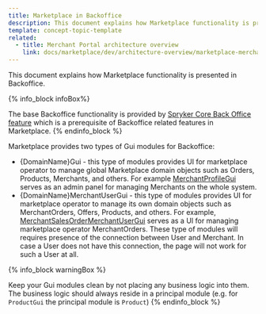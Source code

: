```yaml
---
title: Marketplace in Backoffice
description: This document explains how Marketplace functionality is presented in Backoffice. 
template: concept-topic-template
related:
  - title: Merchant Portal architecture overview
    link: docs/marketplace/dev/architecture-overview/marketplace-merchant-portal-architecture-overview.html
---
```

This document explains how Marketplace functionality is presented in Backoffice. 

{% info_block infoBox%}

The base Backoffice functionality is provided by [Spryker Core Back Office feature](https://github.com/spryker-feature/spryker-core-back-office)
which is a prerequisite of Backoffice related features in Marketplace.
{% endinfo_block %}

Marketplace provides two types of Gui modules for Backoffice:
- {DomainName}Gui - this type of modules provides UI for marketplace operator to manage global Marketplace domain objects such as Orders, Products, Merchants, and others.
 For example [MerchantProfileGui](https://github.com/spryker/merchant-profile-gui) serves as an admin panel for managing Merchants on the whole system.
- {DomainName}MerchantUserGui -  this type of modules provides UI for marketplace operator to manage its own domain objects such as MerchantOrders, Offers, Products, and others.
 For example, [MerchantSalesOrderMerchantUserGui](https://github.com/spryker/merchant-sales-order-merchant-user-gui) serves as a UI for managing marketplace operator MerchantOrders. These type of modules will requires presence of the connection between User and Merchant.
 In case a User does not have this connection, the page will not work for such a User at all.


{% info_block warningBox  %}

Keep your Gui modules clean by not placing any business logic into them.
The business logic should always reside in a principal module (e.g. for `ProductGui` the principal module is `Product`)
{% endinfo_block %}



